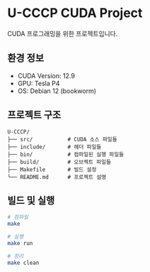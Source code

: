 # U-CCCP CUDA Project

CUDA 프로그래밍을 위한 프로젝트입니다.

## 환경 정보
- CUDA Version: 12.9
- GPU: Tesla P4
- OS: Debian 12 (bookworm)

## 프로젝트 구조
```
U-CCCP/
├── src/           # CUDA 소스 파일들
├── include/       # 헤더 파일들
├── bin/           # 컴파일된 실행 파일들
├── build/         # 오브젝트 파일들
├── Makefile       # 빌드 설정
└── README.md      # 프로젝트 설명
```

## 빌드 및 실행
```bash
# 컴파일
make

# 실행
make run

# 정리
make clean
```
